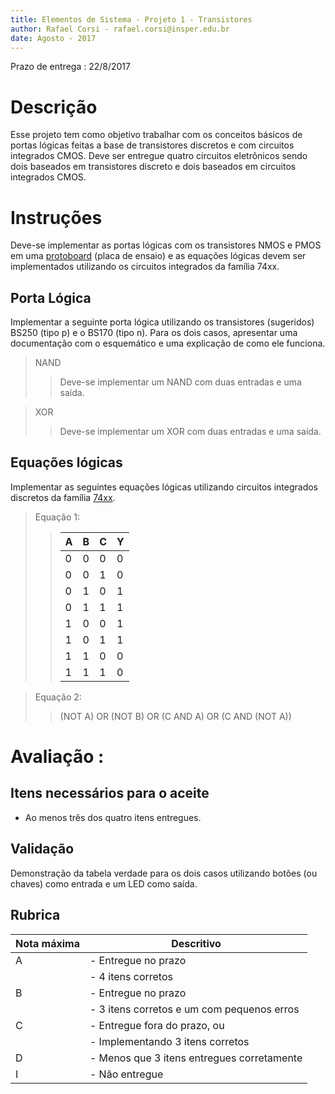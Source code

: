 ```yaml
---
title: Elementos de Sistema - Projeto 1 - Transistores 
author: Rafael Corsi - rafael.corsi@insper.edu.br
date: Agosto - 2017
---
```


Prazo de entrega : 22/8/2017

# Descrição 

Esse projeto tem como objetivo trabalhar com os conceitos básicos de portas lógicas feitas a base de transistores discretos e com circuitos integrados CMOS. Deve ser entregue quatro circuitos eletrônicos sendo  dois baseados em transistores discreto e dois baseados em circuitos integrados CMOS.

# Instruções

Deve-se implementar as portas lógicas com os transistores NMOS e PMOS em uma [protoboard](https://pt.wikipedia.org/wiki/Placa_de_Ensaio) (placa de ensaio) e as equações lógicas devem ser implementados utilizando os circuitos integrados da família 74xx.

## Porta Lógica

Implementar a seguinte porta lógica utilizando os transistores (sugeridos) BS250 (tipo p) e o BS170 (tipo n). Para os dois casos, apresentar uma documentação com o esquemático e uma explicação de como ele funciona.

> NAND
> 
>> Deve-se implementar um NAND com duas entradas e uma saída.
 
> XOR
> 
>> Deve-se implementar um XOR com duas entradas e uma saída.

## Equações lógicas

Implementar as seguintes equações lógicas utilizando circuitos integrados discretos da família [74xx](https://pt.wikipedia.org/wiki/Lista_dos_circuitos_integrados_da_s%C3%A9rie_7400).

> Equação 1:
>
>> | A | B | C | Y |
>> |---|---|---|---|
>> | 0 | 0 | 0 | 0 |
>> | 0 | 0 | 1 | 0 |
>> | 0 | 1 | 0 | 1 |
>> | 0 | 1 | 1 | 1 |
>> | 1 | 0 | 0 | 1 |
>> | 1 | 0 | 1 | 1 |
>> | 1 | 1 | 0 | 0 |
>> | 1 | 1 | 1 | 0 |

> Equação 2:
>
>> (NOT A) OR (NOT B) OR (C AND A) OR (C AND (NOT A))



# Avaliação :

## Itens necessários para o aceite

- Ao menos três dos quatro itens entregues.

## Validação

Demonstração da tabela verdade para os dois casos utilizando botões (ou chaves) como entrada e um LED como saída.

## Rubrica

| Nota máxima | Descritivo                                 |
|-------------|--------------------------------------------|
| A           | - Entregue no prazo                        |
|             | - 4 itens corretos                         |
| B           | - Entregue no prazo                        |
|             | - 3 itens corretos e um com pequenos erros |
| C           | - Entregue fora do prazo, ou               |
|             | - Implementando 3 itens corretos           |
| D           | - Menos que 3 itens entregues corretamente |
| I           | - Não entregue                             |



